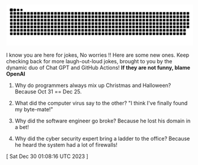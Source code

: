 <picture>
  <source media="(prefers-color-scheme: dark)" srcset="https://raw.githubusercontent.com/platane/platane/output/github-contribution-grid-snake-dark.svg">
  <source media="(prefers-color-scheme: light)" srcset="https://raw.githubusercontent.com/platane/platane/output/github-contribution-grid-snake.svg">
  <img alt="github contribution grid snake animation" src="https://raw.githubusercontent.com/platane/platane/output/github-contribution-grid-snake.svg">
</picture>


I know you are here for jokes, No worries !!
Here are some new ones. Keep checking back for more laugh-out-loud jokes, brought to you by the dynamic duo of Chat GPT and GitHub Actions! __If they are not funny, blame OpenAI__
 
1. Why do programmers always mix up Christmas and Halloween? Because Oct 31 == Dec 25.

2. What did the computer virus say to the other? "I think I've finally found my byte-mate!"

3. Why did the software engineer go broke? Because he lost his domain in a bet!

4. Why did the cyber security expert bring a ladder to the office? Because he heard the system had a lot of firewalls!
 
[ 
Sat Dec 30 01:08:16 UTC 2023
 ]
